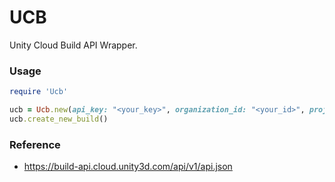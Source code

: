 # UCB

Unity Cloud Build API Wrapper.

### Usage

```ruby
require 'Ucb'

ucb = Ucb.new(api_key: "<your_key>", organization_id: "<your_id>", project_id: "<your_id>")
ucb.create_new_build()
```

### Reference

- https://build-api.cloud.unity3d.com/api/v1/api.json